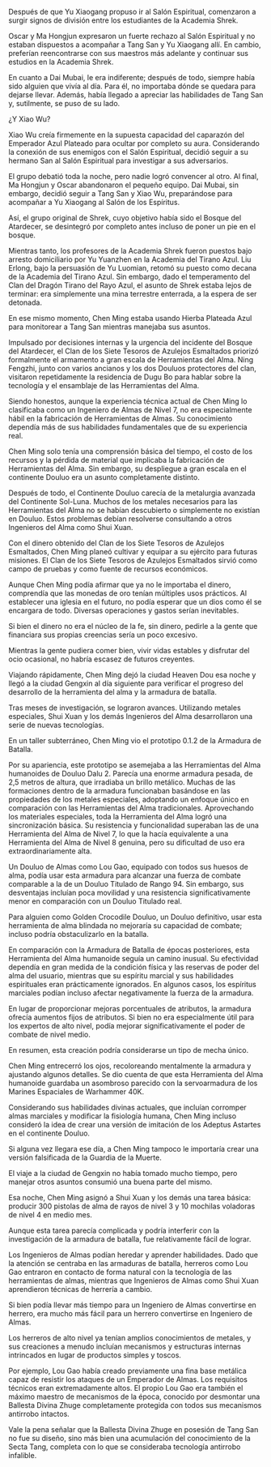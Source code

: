 
Después de que Yu Xiaogang propuso ir al Salón Espiritual, comenzaron a surgir signos de división entre los estudiantes de la Academia Shrek.

Oscar y Ma Hongjun expresaron un fuerte rechazo al Salón Espiritual y no estaban dispuestos a acompañar a Tang San y Yu Xiaogang allí. En cambio, preferían reencontrarse con sus maestros más adelante y continuar sus estudios en la Academia Shrek.

En cuanto a Dai Mubai, le era indiferente; después de todo, siempre había sido alguien que vivía al día. Para él, no importaba dónde se quedara para dejarse llevar. Además, había llegado a apreciar las habilidades de Tang San y, sutilmente, se puso de su lado.

¿Y Xiao Wu?

Xiao Wu creía firmemente en la supuesta capacidad del caparazón del Emperador Azul Plateado para ocultar por completo su aura. Considerando la conexión de sus enemigos con el Salón Espiritual, decidió seguir a su hermano San al Salón Espiritual para investigar a sus adversarios.

El grupo debatió toda la noche, pero nadie logró convencer al otro. Al final, Ma Hongjun y Oscar abandonaron el pequeño equipo. Dai Mubai, sin embargo, decidió seguir a Tang San y Xiao Wu, preparándose para acompañar a Yu Xiaogang al Salón de los Espíritus.

Así, el grupo original de Shrek, cuyo objetivo había sido el Bosque del Atardecer, se desintegró por completo antes incluso de poner un pie en el bosque.

Mientras tanto, los profesores de la Academia Shrek fueron puestos bajo arresto domiciliario por Yu Yuanzhen en la Academia del Tirano Azul. Liu Erlong, bajo la persuasión de Yu Luomian, retomó su puesto como decana de la Academia del Tirano Azul. Sin embargo, dado el temperamento del Clan del Dragón Tirano del Rayo Azul, el asunto de Shrek estaba lejos de terminar: era simplemente una mina terrestre enterrada, a la espera de ser detonada.

En ese mismo momento, Chen Ming estaba usando Hierba Plateada Azul para monitorear a Tang San mientras manejaba sus asuntos.

Impulsado por decisiones internas y la urgencia del incidente del Bosque del Atardecer, el Clan de los Siete Tesoros de Azulejos Esmaltados priorizó formalmente el armamento a gran escala de Herramientas del Alma. Ning Fengzhi, junto con varios ancianos y los dos Douluos protectores del clan, visitaron repetidamente la residencia de Dugu Bo para hablar sobre la tecnología y el ensamblaje de las Herramientas del Alma.

Siendo honestos, aunque la experiencia técnica actual de Chen Ming lo clasificaba como un Ingeniero de Almas de Nivel 7, no era especialmente hábil en la fabricación de Herramientas de Almas. Su conocimiento dependía más de sus habilidades fundamentales que de su experiencia real.

Chen Ming solo tenía una comprensión básica del tiempo, el costo de los recursos y la pérdida de material que implicaba la fabricación de Herramientas del Alma. Sin embargo, su despliegue a gran escala en el continente Douluo era un asunto completamente distinto.

Después de todo, el Continente Douluo carecía de la metalurgia avanzada del Continente Sol-Luna. Muchos de los metales necesarios para las Herramientas del Alma no se habían descubierto o simplemente no existían en Douluo. Estos problemas debían resolverse consultando a otros Ingenieros del Alma como Shui Xuan.

Con el dinero obtenido del Clan de los Siete Tesoros de Azulejos Esmaltados, Chen Ming planeó cultivar y equipar a su ejército para futuras misiones. El Clan de los Siete Tesoros de Azulejos Esmaltados sirvió como campo de pruebas y como fuente de recursos económicos.

Aunque Chen Ming podía afirmar que ya no le importaba el dinero, comprendía que las monedas de oro tenían múltiples usos prácticos. Al establecer una iglesia en el futuro, no podía esperar que un dios como él se encargara de todo. Diversas operaciones y gastos serían inevitables.

Si bien el dinero no era el núcleo de la fe, sin dinero, pedirle a la gente que financiara sus propias creencias sería un poco excesivo.

Mientras la gente pudiera comer bien, vivir vidas estables y disfrutar del ocio ocasional, no habría escasez de futuros creyentes.

Viajando rápidamente, Chen Ming dejó la ciudad Heaven Dou esa noche y llegó a la ciudad Gengxin al día siguiente para verificar el progreso del desarrollo de la herramienta del alma y la armadura de batalla.

Tras meses de investigación, se lograron avances. Utilizando metales especiales, Shui Xuan y los demás Ingenieros del Alma desarrollaron una serie de nuevas tecnologías.

En un taller subterráneo, Chen Ming vio el prototipo 0.1.2 de la Armadura de Batalla.

Por su apariencia, este prototipo se asemejaba a las Herramientas del Alma humanoides de Douluo Dalu 2. Parecía una enorme armadura pesada, de 2,5 metros de altura, que irradiaba un brillo metálico. Muchas de las formaciones dentro de la armadura funcionaban basándose en las propiedades de los metales especiales, adoptando un enfoque único en comparación con las Herramientas del Alma tradicionales. Aprovechando los materiales especiales, toda la Herramienta del Alma logró una sincronización básica. Su resistencia y funcionalidad superaban las de una Herramienta del Alma de Nivel 7, lo que la hacía equivalente a una Herramienta del Alma de Nivel 8 genuina, pero su dificultad de uso era extraordinariamente alta.

Un Douluo de Almas como Lou Gao, equipado con todos sus huesos de alma, podía usar esta armadura para alcanzar una fuerza de combate comparable a la de un Douluo Titulado de Rango 94. Sin embargo, sus desventajas incluían poca movilidad y una resistencia significativamente menor en comparación con un Douluo Titulado real.

Para alguien como Golden Crocodile Douluo, un Douluo definitivo, usar esta herramienta de alma blindada no mejoraría su capacidad de combate; incluso podría obstaculizarlo en la batalla.

En comparación con la Armadura de Batalla de épocas posteriores, esta Herramienta del Alma humanoide seguía un camino inusual. Su efectividad dependía en gran medida de la condición física y las reservas de poder del alma del usuario, mientras que su espíritu marcial y sus habilidades espirituales eran prácticamente ignorados. En algunos casos, los espíritus marciales podían incluso afectar negativamente la fuerza de la armadura.

En lugar de proporcionar mejoras porcentuales de atributos, la armadura ofrecía aumentos fijos de atributos. Si bien no era especialmente útil para los expertos de alto nivel, podía mejorar significativamente el poder de combate de nivel medio.

En resumen, esta creación podría considerarse un tipo de mecha único.

Chen Ming entrecerró los ojos, recoloreando mentalmente la armadura y ajustando algunos detalles. Se dio cuenta de que esta Herramienta del Alma humanoide guardaba un asombroso parecido con la servoarmadura de los Marines Espaciales de Warhammer 40K.

Considerando sus habilidades divinas actuales, que incluían corromper almas marciales y modificar la fisiología humana, Chen Ming incluso consideró la idea de crear una versión de imitación de los Adeptus Astartes en el continente Douluo.

Si alguna vez llegara ese día, a Chen Ming tampoco le importaría crear una versión falsificada de la Guardia de la Muerte.

El viaje a la ciudad de Gengxin no había tomado mucho tiempo, pero manejar otros asuntos consumió una buena parte del mismo.

Esa noche, Chen Ming asignó a Shui Xuan y los demás una tarea básica: producir 300 pistolas de alma de rayos de nivel 3 y 10 mochilas voladoras de nivel 4 en medio mes.

Aunque esta tarea parecía complicada y podría interferir con la investigación de la armadura de batalla, fue relativamente fácil de lograr.

Los Ingenieros de Almas podían heredar y aprender habilidades. Dado que la atención se centraba en las armaduras de batalla, herreros como Lou Gao entraron en contacto de forma natural con la tecnología de las herramientas de almas, mientras que Ingenieros de Almas como Shui Xuan aprendieron técnicas de herrería a cambio.

Si bien podía llevar más tiempo para un Ingeniero de Almas convertirse en herrero, era mucho más fácil para un herrero convertirse en Ingeniero de Almas.

Los herreros de alto nivel ya tenían amplios conocimientos de metales, y sus creaciones a menudo incluían mecanismos y estructuras internas intrincados en lugar de productos simples y toscos.

Por ejemplo, Lou Gao había creado previamente una fina base metálica capaz de resistir los ataques de un Emperador de Almas. Los requisitos técnicos eran extremadamente altos. El propio Lou Gao era también el máximo maestro de mecanismos de la época, conocido por desmontar una Ballesta Divina Zhuge completamente protegida con todos sus mecanismos antirrobo intactos.

Vale la pena señalar que la Ballesta Divina Zhuge en posesión de Tang San no fue su diseño, sino más bien una acumulación del conocimiento de la Secta Tang, completa con lo que se consideraba tecnología antirrobo infalible.